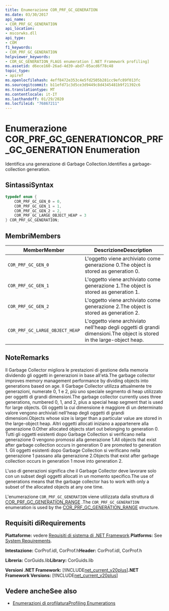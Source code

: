 ```yaml
---
title: Enumerazione COR_PRF_GC_GENERATION
ms.date: 03/30/2017
api_name:
- COR_PRF_GC_GENERATION
api_location:
- mscorwks.dll
api_type:
- COM
f1_keywords:
- COR_PRF_GC_GENERATION
helpviewer_keywords:
- COR_GC_GENERATION_FLAGS enumeration [.NET Framework profiling]
ms.assetid: d6ece160-26ad-4d39-abd7-05acd6f78c48
topic_type:
- apiref
ms.openlocfilehash: 4eff8472e353c4e5fd2505b281cc9efc89f013fc
ms.sourcegitcommit: b11efd71c3d5ce3d9449c8d4345481b9f21392c6
ms.translationtype: MT
ms.contentlocale: it-IT
ms.lasthandoff: 01/29/2020
ms.locfileid: "76867211"
---
```

# <a name="cor_prf_gc_generation-enumeration"></a><span data-ttu-id="a5338-102">Enumerazione COR_PRF_GC_GENERATION</span><span class="sxs-lookup"><span data-stu-id="a5338-102">COR_PRF_GC_GENERATION Enumeration</span></span>
<span data-ttu-id="a5338-103">Identifica una generazione di Garbage Collection.</span><span class="sxs-lookup"><span data-stu-id="a5338-103">Identifies a garbage-collection generation.</span></span>  
  
## <a name="syntax"></a><span data-ttu-id="a5338-104">Sintassi</span><span class="sxs-lookup"><span data-stu-id="a5338-104">Syntax</span></span>  
  
```cpp  
typedef enum {  
    COR_PRF_GC_GEN_0 = 0,  
    COR_PRF_GC_GEN_1 = 1,  
    COR_PRF_GC_GEN_2 = 2,  
    COR_PRF_GC_LARGE_OBJECT_HEAP = 3  
} COR_PRF_GC_GENERATION;  
```  
  
## <a name="members"></a><span data-ttu-id="a5338-105">Membri</span><span class="sxs-lookup"><span data-stu-id="a5338-105">Members</span></span>  
  
|<span data-ttu-id="a5338-106">Member</span><span class="sxs-lookup"><span data-stu-id="a5338-106">Member</span></span>|<span data-ttu-id="a5338-107">Descrizione</span><span class="sxs-lookup"><span data-stu-id="a5338-107">Description</span></span>|  
|------------|-----------------|  
|`COR_PRF_GC_GEN_0`|<span data-ttu-id="a5338-108">L'oggetto viene archiviato come generazione 0.</span><span class="sxs-lookup"><span data-stu-id="a5338-108">The object is stored as generation 0.</span></span>|  
|`COR_PRF_GC_GEN_1`|<span data-ttu-id="a5338-109">L'oggetto viene archiviato come generazione 1.</span><span class="sxs-lookup"><span data-stu-id="a5338-109">The object is stored as generation 1.</span></span>|  
|`COR_PRF_GC_GEN_2`|<span data-ttu-id="a5338-110">L'oggetto viene archiviato come generazione 2.</span><span class="sxs-lookup"><span data-stu-id="a5338-110">The object is stored as generation 2.</span></span>|  
|`COR_PRF_GC_LARGE_OBJECT_HEAP`|<span data-ttu-id="a5338-111">L'oggetto viene archiviato nell'heap degli oggetti di grandi dimensioni.</span><span class="sxs-lookup"><span data-stu-id="a5338-111">The object is stored in the large-object heap.</span></span>|  
  
## <a name="remarks"></a><span data-ttu-id="a5338-112">Note</span><span class="sxs-lookup"><span data-stu-id="a5338-112">Remarks</span></span>  
 <span data-ttu-id="a5338-113">Il Garbage Collector migliora le prestazioni di gestione della memoria dividendo gli oggetti in generazioni in base all'età.</span><span class="sxs-lookup"><span data-stu-id="a5338-113">The garbage collector improves memory management performance by dividing objects into generations based on age.</span></span> <span data-ttu-id="a5338-114">Il Garbage Collector utilizza attualmente tre generazioni, numerate 0, 1 e 2, più uno speciale segmento di heap utilizzato per oggetti di grandi dimensioni.</span><span class="sxs-lookup"><span data-stu-id="a5338-114">The garbage collector currently uses three generations, numbered 0, 1, and 2, plus a special heap segment that is used for large objects.</span></span> <span data-ttu-id="a5338-115">Gli oggetti la cui dimensione è maggiore di un determinato valore vengono archiviati nell'heap degli oggetti di grandi dimensioni.</span><span class="sxs-lookup"><span data-stu-id="a5338-115">Objects whose size is larger than a particular value are stored in the large-object heap.</span></span> <span data-ttu-id="a5338-116">Altri oggetti allocati iniziano a appartenere alla generazione 0.</span><span class="sxs-lookup"><span data-stu-id="a5338-116">Other allocated objects start out belonging to generation 0.</span></span> <span data-ttu-id="a5338-117">Tutti gli oggetti esistenti dopo Garbage Collection si verificano nella generazione 0 vengono promossi alla generazione 1.</span><span class="sxs-lookup"><span data-stu-id="a5338-117">All objects that exist after garbage collection occurs in generation 0 are promoted to generation 1.</span></span> <span data-ttu-id="a5338-118">Gli oggetti esistenti dopo Garbage Collection si verificano nella generazione 1 passano alla generazione 2.</span><span class="sxs-lookup"><span data-stu-id="a5338-118">Objects that exist after garbage collection occurs in generation 1 move into generation 2.</span></span>  
  
 <span data-ttu-id="a5338-119">L'uso di generazioni significa che il Garbage Collector deve lavorare solo con un subset degli oggetti allocati in un momento specifico.</span><span class="sxs-lookup"><span data-stu-id="a5338-119">The use of generations means that the garbage collector has to work with only a subset of the allocated objects at any one time.</span></span>  
  
 <span data-ttu-id="a5338-120">L'enumerazione `COR_PRF_GC_GENERATION` viene utilizzata dalla struttura di [COR_PRF_GC_GENERATION_RANGE](cor-prf-gc-generation-range-structure.md) .</span><span class="sxs-lookup"><span data-stu-id="a5338-120">The `COR_PRF_GC_GENERATION` enumeration is used by the [COR_PRF_GC_GENERATION_RANGE](cor-prf-gc-generation-range-structure.md) structure.</span></span>  
  
## <a name="requirements"></a><span data-ttu-id="a5338-121">Requisiti di</span><span class="sxs-lookup"><span data-stu-id="a5338-121">Requirements</span></span>  
 <span data-ttu-id="a5338-122">**Piattaforme:** vedere [Requisiti di sistema di .NET Framework](../../../../docs/framework/get-started/system-requirements.md).</span><span class="sxs-lookup"><span data-stu-id="a5338-122">**Platforms:** See [System Requirements](../../../../docs/framework/get-started/system-requirements.md).</span></span>  
  
 <span data-ttu-id="a5338-123">**Intestazione:** CorProf.idl, CorProf.h</span><span class="sxs-lookup"><span data-stu-id="a5338-123">**Header:** CorProf.idl, CorProf.h</span></span>  
  
 <span data-ttu-id="a5338-124">**Libreria:** CorGuids.lib</span><span class="sxs-lookup"><span data-stu-id="a5338-124">**Library:** CorGuids.lib</span></span>  
  
 <span data-ttu-id="a5338-125">**Versioni .NET Framework:** [!INCLUDE[net_current_v20plus](../../../../includes/net-current-v20plus-md.md)]</span><span class="sxs-lookup"><span data-stu-id="a5338-125">**.NET Framework Versions:** [!INCLUDE[net_current_v20plus](../../../../includes/net-current-v20plus-md.md)]</span></span>  
  
## <a name="see-also"></a><span data-ttu-id="a5338-126">Vedere anche</span><span class="sxs-lookup"><span data-stu-id="a5338-126">See also</span></span>

- [<span data-ttu-id="a5338-127">Enumerazioni di profilatura</span><span class="sxs-lookup"><span data-stu-id="a5338-127">Profiling Enumerations</span></span>](profiling-enumerations.md)
